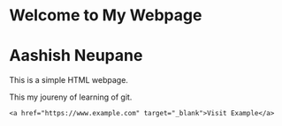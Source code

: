 <!DOCTYPE html>
<html lang="en">
<head>
    <meta charset="UTF-8">
    <meta name="viewport" content="width=device-width, initial-scale=1.0">
    <title>My First Webpage</title>
</head>
    <h1> Welcome to My Webpage</h1>
<body>
    <h1>Aashish Neupane</h1>
    <p>This is a simple HTML webpage.</p>
    <p>This my joureny of learning of git.</p>
    
    <a href="https://www.example.com" target="_blank">Visit Example</a>
</body>
</html>